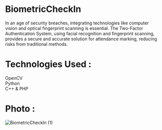 # BiometricCheckIn #
In an age of security breaches, integrating technologies like computer vision and optical fingerprint scanning is essential. The Two-Factor Authentication System, using facial recognition and fingerprint scanning, provides a secure and accurate solution for attendance marking, reducing risks from traditional methods.   
# Technologies Used : #
OpenCV<br/>
Python <br/>
C++ & PHP 
# Photo : #

![BiometricCheckIn (1)](https://github.com/user-attachments/assets/3c177b18-aea2-4a0f-b285-c4cce5a3d738)



